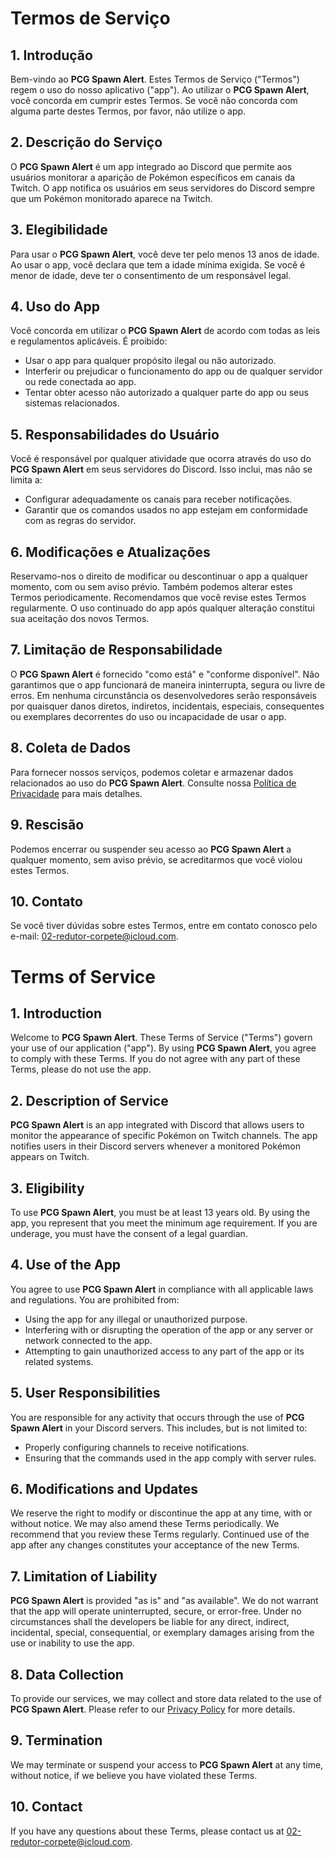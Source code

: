 # Termos de Serviço

## 1. Introdução

Bem-vindo ao **PCG Spawn Alert**. Estes Termos de Serviço ("Termos") regem o uso do nosso aplicativo ("app"). Ao utilizar o **PCG Spawn Alert**, você concorda em cumprir estes Termos. Se você não concorda com alguma parte destes Termos, por favor, não utilize o app.

## 2. Descrição do Serviço

O **PCG Spawn Alert** é um app integrado ao Discord que permite aos usuários monitorar a aparição de Pokémon específicos em canais da Twitch. O app notifica os usuários em seus servidores do Discord sempre que um Pokémon monitorado aparece na Twitch.

## 3. Elegibilidade

Para usar o **PCG Spawn Alert**, você deve ter pelo menos 13 anos de idade. Ao usar o app, você declara que tem a idade mínima exigida. Se você é menor de idade, deve ter o consentimento de um responsável legal.

## 4. Uso do App

Você concorda em utilizar o **PCG Spawn Alert** de acordo com todas as leis e regulamentos aplicáveis. É proibido:
- Usar o app para qualquer propósito ilegal ou não autorizado.
- Interferir ou prejudicar o funcionamento do app ou de qualquer servidor ou rede conectada ao app.
- Tentar obter acesso não autorizado a qualquer parte do app ou seus sistemas relacionados.

## 5. Responsabilidades do Usuário

Você é responsável por qualquer atividade que ocorra através do uso do **PCG Spawn Alert** em seus servidores do Discord. Isso inclui, mas não se limita a:
- Configurar adequadamente os canais para receber notificações.
- Garantir que os comandos usados no app estejam em conformidade com as regras do servidor.

## 6. Modificações e Atualizações

Reservamo-nos o direito de modificar ou descontinuar o app a qualquer momento, com ou sem aviso prévio. Também podemos alterar estes Termos periodicamente. Recomendamos que você revise estes Termos regularmente. O uso continuado do app após qualquer alteração constitui sua aceitação dos novos Termos.

## 7. Limitação de Responsabilidade

O **PCG Spawn Alert** é fornecido "como está" e "conforme disponível". Não garantimos que o app funcionará de maneira ininterrupta, segura ou livre de erros. Em nenhuma circunstância os desenvolvedores serão responsáveis por quaisquer danos diretos, indiretos, incidentais, especiais, consequentes ou exemplares decorrentes do uso ou incapacidade de usar o app.

## 8. Coleta de Dados

Para fornecer nossos serviços, podemos coletar e armazenar dados relacionados ao uso do **PCG Spawn Alert**. Consulte nossa [Política de Privacidade](https://emer-s-on.github.io/pcg-spawn-alert-legal/privacy-policy) para mais detalhes.

## 9. Rescisão

Podemos encerrar ou suspender seu acesso ao **PCG Spawn Alert** a qualquer momento, sem aviso prévio, se acreditarmos que você violou estes Termos.

## 10. Contato

Se você tiver dúvidas sobre estes Termos, entre em contato conosco pelo e-mail: [02-redutor-corpete@icloud.com](mailto:02-redutor-corpete@icloud.com).


# Terms of Service

## 1. Introduction

Welcome to **PCG Spawn Alert**. These Terms of Service ("Terms") govern your use of our application ("app"). By using **PCG Spawn Alert**, you agree to comply with these Terms. If you do not agree with any part of these Terms, please do not use the app.

## 2. Description of Service

**PCG Spawn Alert** is an app integrated with Discord that allows users to monitor the appearance of specific Pokémon on Twitch channels. The app notifies users in their Discord servers whenever a monitored Pokémon appears on Twitch.

## 3. Eligibility

To use **PCG Spawn Alert**, you must be at least 13 years old. By using the app, you represent that you meet the minimum age requirement. If you are underage, you must have the consent of a legal guardian.

## 4. Use of the App

You agree to use **PCG Spawn Alert** in compliance with all applicable laws and regulations. You are prohibited from:
- Using the app for any illegal or unauthorized purpose.
- Interfering with or disrupting the operation of the app or any server or network connected to the app.
- Attempting to gain unauthorized access to any part of the app or its related systems.

## 5. User Responsibilities

You are responsible for any activity that occurs through the use of **PCG Spawn Alert** in your Discord servers. This includes, but is not limited to:
- Properly configuring channels to receive notifications.
- Ensuring that the commands used in the app comply with server rules.

## 6. Modifications and Updates

We reserve the right to modify or discontinue the app at any time, with or without notice. We may also amend these Terms periodically. We recommend that you review these Terms regularly. Continued use of the app after any changes constitutes your acceptance of the new Terms.

## 7. Limitation of Liability

**PCG Spawn Alert** is provided "as is" and "as available". We do not warrant that the app will operate uninterrupted, secure, or error-free. Under no circumstances shall the developers be liable for any direct, indirect, incidental, special, consequential, or exemplary damages arising from the use or inability to use the app.

## 8. Data Collection

To provide our services, we may collect and store data related to the use of **PCG Spawn Alert**. Please refer to our [Privacy Policy](https://emer-s-on.github.io/pcg-spawn-alert-legal/privacy-policy) for more details.

## 9. Termination

We may terminate or suspend your access to **PCG Spawn Alert** at any time, without notice, if we believe you have violated these Terms.

## 10. Contact

If you have any questions about these Terms, please contact us at [02-redutor-corpete@icloud.com](mailto:02-redutor-corpete@icloud.com).
